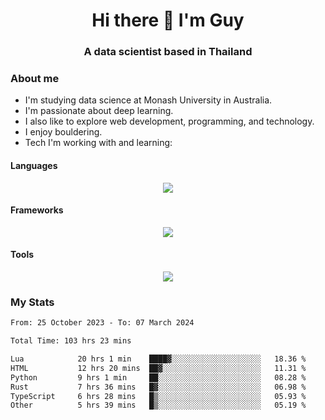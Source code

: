 <h1 align="center">Hi there 👋 I'm Guy</h1>
<h3 align="center">A data scientist based in Thailand</h3>

### About me

- I'm studying data science at Monash University in Australia.
- I'm passionate about deep learning.
- I also like to explore web development, programming, and technology.
- I enjoy bouldering.
- Tech I'm working with and learning:

#### Languages

<div align="center">
    <img src="https://skillicons.dev/icons?i=py,ts,js,html,css,rust,go" />
</div>

#### Frameworks

<div align="center">
    <img src="https://skillicons.dev/icons?i=pytorch,tensorflow,fastapi,react" /><br>
</div>

#### Tools

<div align="center">
    <img src="https://skillicons.dev/icons?i=postgres,redis,docker" /><br>
</div>

### My Stats

<!--START_SECTION:waka-->

```txt
From: 25 October 2023 - To: 07 March 2024

Total Time: 103 hrs 23 mins

Lua            20 hrs 1 min    ████▓░░░░░░░░░░░░░░░░░░░░   18.36 %
HTML           12 hrs 20 mins  ██▓░░░░░░░░░░░░░░░░░░░░░░   11.31 %
Python         9 hrs 1 min     ██░░░░░░░░░░░░░░░░░░░░░░░   08.28 %
Rust           7 hrs 36 mins   █▓░░░░░░░░░░░░░░░░░░░░░░░   06.98 %
TypeScript     6 hrs 28 mins   █▒░░░░░░░░░░░░░░░░░░░░░░░   05.93 %
Other          5 hrs 39 mins   █▒░░░░░░░░░░░░░░░░░░░░░░░   05.19 %
```

<!--END_SECTION:waka-->
